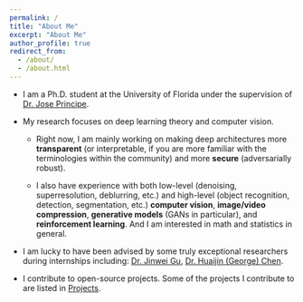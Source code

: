```yaml
---
permalink: /
title: "About Me"
excerpt: "About Me"
author_profile: true
redirect_from: 
  - /about/
  - /about.html
---
```


* I am a Ph.D. student at the University of Florida under the supervision of [Dr. Jose Principe](https://www.ece.ufl.edu/people/faculty/jose-c-principe/). 

* My research focuses on deep learning theory and computer vision. 

    - Right now, I am mainly working on making deep architectures more **transparent** (or interpretable, if you are more familiar with the terminologies within the community) and more **secure** (adversarially robust).

    - I also have experience with both low-level (denoising, superresolution, deblurring, etc.) and high-level (object recognition, detection, segmentation, etc.) **computer vision**, **image/video compression**, **generative models** (GANs in particular), and **reinforcement learning**. And I am interested in math and statistics in general. 

* I am lucky to have been advised by some truly exceptional researchers during internships including: [Dr. Jinwei Gu](https://www.gujinwei.org/), [Dr. Huaijin (George) Chen](http://hc25.web.rice.edu/). 

* I contribute to open-source projects. Some of the projects I contribute to are listed in [Projects](https://michaelshiyu.github.io/projects/). 
